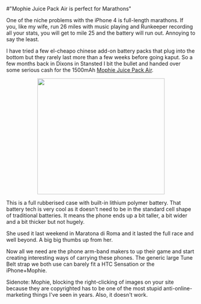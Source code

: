 #"Mophie Juice Pack Air is perfect for Marathons"

One of the niche problems with the iPhone 4 is full-length marathons. If you, like my wife, run 26 miles with music playing and Runkeeper recording all your stats, you will get to mile 25 and the battery will run out. Annoying to say the least.

I have tried a few el-cheapo chinese add-on battery packs that plug into the bottom but they rarely last more than a few weeks before going kaput. So a few months back in Dixons in Stansted I bit the bullet and handed over some serious cash for the 1500mAh <a href="http://www.mophie.com/mophie-juice-pack-air-iPhone-4-4s-battery-case-p/1145_jpa-ip4-blk.htm">Mophie Juice Pack Air</a>.
<p style="text-align: center;"><a href="http://www.mophie.com/mophie-juice-pack-air-iPhone-4-4s-battery-case-p/1145_jpa-ip4-blk.htm"><img class="size-full wp-image-637 aligncenter" title="jpa-open-right3" src="https://s3-eu-west-1.amazonaws.com/conoroneill.net/wp-content/uploads/2012/03/jpa-open-right3.jpg" alt="" width="339" height="310" /></a></p>
This is a full rubberised case with built-in lithium polymer battery. That battery tech is very cool as it doesn't need to be in the standard cell shape of traditional batteries. It means the phone ends up a bit taller, a bit wider and a bit thicker but not hugely.

She used it last weekend in Maratona di Roma and it lasted the full race and well beyond. A big big thumbs up from her.

Now all we need are the phone arm-band makers to up their game and start creating interesting ways of carrying these phones. The generic large Tune Belt strap we both use can barely fit a HTC Sensation or the iPhone+Mophie.

Sidenote: Mophie, blocking the right-clicking of images on your site because they are copyrighted has to be one of the most stupid anti-online-marketing things I've seen in years. Also, it doesn't work.
